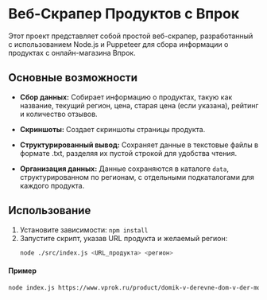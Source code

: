# Веб-Скрапер Продуктов с Впрок

Этот проект представляет собой простой веб-скрапер, разработанный с использованием Node.js и Puppeteer для сбора информации о продуктах с онлайн-магазина Впрок.

## Основные возможности

- **Сбор данных:** Собирает информацию о продуктах, такую как название, текущий регион, цена, старая цена (если указана), рейтинг и количество отзывов.

- **Скриншоты:** Создает скриншоты страницы продукта.

- **Структурированный вывод:** Сохраняет данные в текстовые файлы в формате .txt, разделяя их пустой строкой для удобства чтения.

- **Организация данных:** Данные сохраняются в каталоге `data`, структурированном по регионам, с отдельными подкаталогами для каждого продукта.

## Использование

1. Установите зависимости: `npm install`
2. Запустите скрипт, указав URL продукта и желаемый регион:
   ```bash
   node ./src/index.js <URL_продукта> <регион>
   ```

#### Пример

```bash
node index.js https://www.vprok.ru/product/domik-v-derevne-dom-v-der-moloko-ster-3-2-950g--309202 "Санкт-Петербург и область"
```
